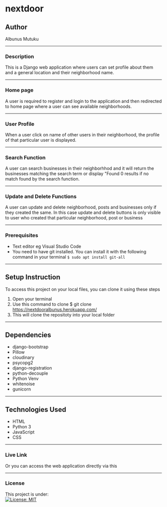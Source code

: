 # nextdoor
## Author
Albunus Mutuku
*****
### Description
This is a Django web application where users can set profile about them and a general location and their neighborhood name. 
*****


### Home page
A user is required to register and login to the application and then redirected to home page where a user can see available neighborhoods. 
*****
### User Profile
When a user click on name of other users in their neighborhood, the profile of that particular user is displayed.
*****
### Search Function
A user can search businesses in their neighborhhod and it will return the businesses matching the search term or display "Found 0 results if no match found by the search function.
*****
### Update and Delete Functions
A user can update and delete neighborhood, posts and businesses only if they created the same. In this case update and delete buttons is only visible to user who created that particular neighborhood, post or business
*****
### Prerequisites
* Text editor eg Visual Studio Code
* You need to have git installed. You can install it with the following command in your terminal
`$ sudo apt install git-all`
*****
## Setup Instruction
To access this project on your local files, you can clone it using these steps
1. Open your terminal
1. Use this command to clone $ git clone https://nextdooralbunus.herokuapp.com/
1. This will clone the repositoty into your local folder
*****
## Dependencies
* django-bootstrap
* Pillow
* cloudinary
* psycopg2
* django-registration
* python-decouple
* Python Venv
* whitenoise
* gunicorn
*****
## Technologies Used
* HTML
* Python 3
* JavaScript
* CSS
******
### Live Link
Or you can access the web application directly via this 
*****
### License
This project is under:  
[![License: MIT](https://img.shields.io/badge/License-MIT-yellow.svg)](/LICENSE)

